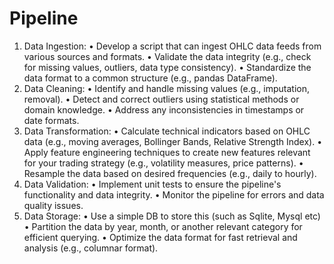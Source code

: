 # Pipeline
1. Data Ingestion:
• Develop a script that can ingest OHLC data feeds from various sources and formats.
• Validate the data integrity (e.g., check for missing values, outliers, data type consistency).
• Standardize the data format to a common structure (e.g., pandas DataFrame).
2. Data Cleaning:
• Identify and handle missing values (e.g., imputation, removal).
• Detect and correct outliers using statistical methods or domain knowledge.
• Address any inconsistencies in timestamps or date formats.
3. Data Transformation:
• Calculate technical indicators based on OHLC data (e.g., moving averages, Bollinger Bands, Relative Strength Index).
• Apply feature engineering techniques to create new features relevant for your trading strategy (e.g., volatility measures, price patterns).
• Resample the data based on desired frequencies (e.g., daily to hourly).
4. Data Validation:
• Implement unit tests to ensure the pipeline's functionality and data integrity.
• Monitor the pipeline for errors and data quality issues.
5. Data Storage:
• Use a simple DB to store this (such as Sqlite, Mysql etc)
• Partition the data by year, month, or another relevant category for efficient querying.
• Optimize the data format for fast retrieval and analysis (e.g., columnar format).
